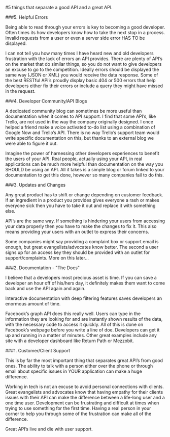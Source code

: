#5 things that separate a good API and a great API.


###5. Helpful Errors

Being able to read through your errors is key to becoming a good developer. Often times its how developers know how to take the next stop in a process. Invalid requests from a user or even a server side error HAS TO be displayed. 

I can not tell you how many times I have heard new and old developers frustration with the lack of errors an API provides. There are plenty of API’s on the market that do similar things, so you do not want to give developers an excuse to go to the competition. Ideally errors should be displayed the same way (JSON or XML) you would receive the data response. Some of the best RESTful APi’s proudly display basic 404 or 500 errors that help developers either fix their errors or include a query they might have missed in the request.

###4. Developer Community/API Blogs

A dedicated community blog can sometimes be more useful than documentation when it comes to API support. I find that some API’s, like Trello, are not used in the way the company originally designed. I once helped a friend make a voice activated to-do list using a combination of Google Now and Trello’s API. There is no way Trello’s support team would write specific documentation on this, but thanks to an external blog we were able to figure it out. 

Imagine the power of harnessing other developers experiences to benefit the users of your API. Real people, actually using your API, in real applications can be much more helpful than documentation on the way you SHOULD be using an API. All it takes is a simple blog or forum linked to your documentation to get this done, however so many companies fail to do this.

###3. Updates and Changes

Any great product has to shift or change depending on customer feedback. If an ingredient in a product you provides gives everyone a rash or makes everyone sick then you have to take it out and replace it with something else. 

API’s are the same way. If something is hindering your users from accessing your data properly then you have to make the changes to fix it. This also means providing your users with  an outlet to express their concerns.

Some companies might say providing a complaint box or support email is enough, but great evangelists/advocates know better. The second a user signs up for an access key they should be provided with an outlet for support/complaints. More on this later…

###2. Documentation - "The Docs"

I believe that a developers most precious asset is time. If you can save a developer an hour off of his/hers day, it definitely makes them want to come back and use the API again and again.
 
Interactive documentation with deep filtering features saves developers an enormous amount of time. 

Facebook’s graph API does this really well. Users can type in the information they are looking for and are instantly shown results of the data, with the necessary code to access it quickly. All of this is done on Facebook’s webpage before you write a line of doe. Developers can get it up and running in a matter of minutes. Other great examples include any site with a developer dashboard like Return Path or Mezzobit. 

###1. Customer/Client Support

This is by far the most important thing that separates great API’s from good ones. The ability to talk with a person either over the phone or through email about specific issues in YOUR application can make a huge difference. 

Working in tech is not an excuse to avoid personal connections with clients. Great evangelists and advocates know that having empathy for their clients issues with their API can make the difference between a life-long user and a one time user. Development can be frustrating and difficult at times when trying to use something for the first time. Having a real person in your corner to help you through some of the frustration can make all of the difference. 

Great API’s live and die with user support. 
